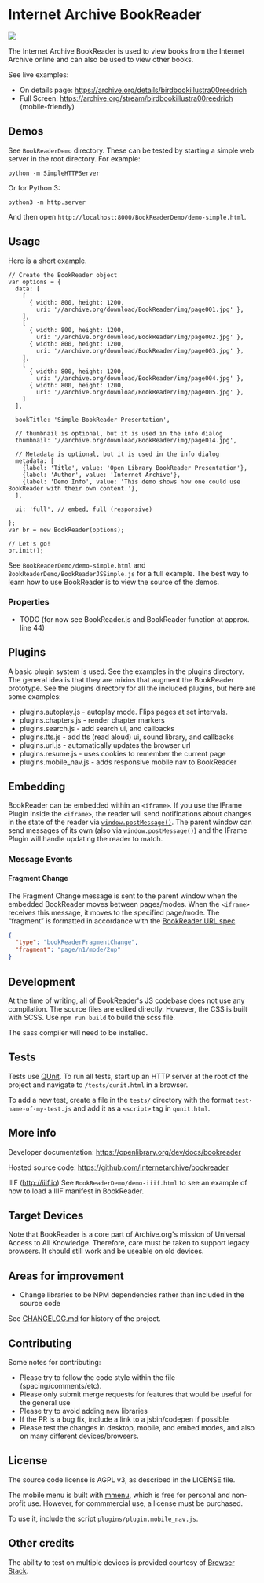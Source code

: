 # Internet Archive BookReader

![](./screenshot.png)

The Internet Archive BookReader is used to view books from the Internet Archive online and can also be used to view other books.

See live examples:
- On details page: https://archive.org/details/birdbookillustra00reedrich
- Full Screen: https://archive.org/stream/birdbookillustra00reedrich (mobile-friendly)


## Demos

See `BookReaderDemo` directory. These can be tested by starting a simple web server in the root directory. For example:

```
python -m SimpleHTTPServer
```
Or for Python 3:
```
python3 -m http.server
```

And then open `http://localhost:8000/BookReaderDemo/demo-simple.html`.


## Usage

Here is a short example.

```
// Create the BookReader object
var options = {
  data: [
    [
      { width: 800, height: 1200,
        uri: '//archive.org/download/BookReader/img/page001.jpg' },
    ],
    [
      { width: 800, height: 1200,
        uri: '//archive.org/download/BookReader/img/page002.jpg' },
      { width: 800, height: 1200,
        uri: '//archive.org/download/BookReader/img/page003.jpg' },
    ],
    [
      { width: 800, height: 1200,
        uri: '//archive.org/download/BookReader/img/page004.jpg' },
      { width: 800, height: 1200,
        uri: '//archive.org/download/BookReader/img/page005.jpg' },
    ]
  ],

  bookTitle: 'Simple BookReader Presentation',

  // thumbnail is optional, but it is used in the info dialog
  thumbnail: '//archive.org/download/BookReader/img/page014.jpg',

  // Metadata is optional, but it is used in the info dialog
  metadata: [
    {label: 'Title', value: 'Open Library BookReader Presentation'},
    {label: 'Author', value: 'Internet Archive'},
    {label: 'Demo Info', value: 'This demo shows how one could use BookReader with their own content.'},
  ],

  ui: 'full', // embed, full (responsive)

};
var br = new BookReader(options);

// Let's go!
br.init();

```

See `BookReaderDemo/demo-simple.html` and `BookReaderDemo/BookReaderJSSimple.js` for a full example. The best way to learn how to use BookReader is to view the source of the demos.

### Properties

- TODO (for now see BookReader.js and BookReader function at approx. line 44)


## Plugins

A basic plugin system is used. See the examples in the plugins directory. The general idea is that they are mixins that augment the BookReader prototype. See the plugins directory for all the included plugins, but here are some examples:

- plugins.autoplay.js - autoplay mode. Flips pages at set intervals.
- plugins.chapters.js - render chapter markers
- plugins.search.js - add search ui, and callbacks
- plugins.tts.js - add tts (read aloud) ui, sound library, and callbacks
- plugins.url.js - automatically updates the browser url
- plugins.resume.js - uses cookies to remember the current page
- plugins.mobile_nav.js - adds responsive mobile nav to BookReader

## Embedding

BookReader can be embedded within an `<iframe>`. If you use the IFrame Plugin inside the `<iframe>`, the reader will send notifications about changes in the state of the reader via [`window.postMessage()`](https://developer.mozilla.org/en-US/docs/Web/API/Window/postMessage). The parent window can send messages of its own (also via `window.postMessage()`) and the IFrame Plugin will handle updating the reader to match.

### Message Events

#### Fragment Change
The Fragment Change message is sent to the parent window when the embedded BookReader moves between pages/modes. When the `<iframe>` receives this message, it moves to the specified page/mode. The “fragment” is formatted in accordance with the [BookReader URL spec](http://openlibrary.org/dev/docs/bookurls).

```json
{
  "type": "bookReaderFragmentChange",
  "fragment": "page/n1/mode/2up"
}
```

## Development

At the time of writing, all of BookReader's JS codebase does not use any compilation. The source files are edited directly. However, the CSS is built with SCSS. Use `npm run build` to build the scss file.

The sass compiler will need to be installed.

## Tests

Tests use [QUnit](https://qunitjs.com/). To run all tests, start up an HTTP server at the root of the project and navigate to `/tests/qunit.html` in a browser.

To add a new test, create a file in the `tests/` directory with the format `test-name-of-my-test.js` and add it as a `<script>` tag in `qunit.html`.

## More info

Developer documentation:
https://openlibrary.org/dev/docs/bookreader

Hosted source code:
https://github.com/internetarchive/bookreader

IIIF (http://iiif.io)
See `BookReaderDemo/demo-iiif.html` to see an example of how to load a IIIF manifest in BookReader.


## Target Devices

Note that BookReader is a core part of Archive.org's mission of Universal Access to All Knowledge. Therefore, care must be taken to support legacy browsers. It should still work and be useable on old devices.


## Areas for improvement
- Change libraries to be NPM dependencies rather than included in the source code

See [CHANGELOG.md](CHANGELOG.md) for history of the project.


## Contributing

Some notes for contributing:
- Please try to follow the code style within the file (spacing/comments/etc).
- Please only submit merge requests for features that would be useful for the general use
- Please try to avoid adding new libraries
- If the PR is a bug fix, include a link to a jsbin/codepen if possible
- Please test the changes in desktop, mobile, and embed modes, and also on many different devices/browsers.


## License

The source code license is AGPL v3, as described in the LICENSE file.

The mobile menu is built with [mmenu](http://mmenu.frebsite.nl/download.html), which is free for personal and non-profit use. However, for commmercial use, a license must be purchased.

To use it, include the script `plugins/plugin.mobile_nav.js`.


## Other credits

The ability to test on multiple devices is provided courtesy of [Browser Stack](https://www.browserstack.com).
